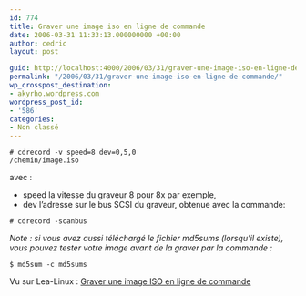 ```yaml
---
id: 774
title: Graver une image iso en ligne de commande
date: 2006-03-31 11:33:13.000000000 +00:00
author: cedric
layout: post

guid: http://localhost:4000/2006/03/31/graver-une-image-iso-en-ligne-de-commande.html
permalink: "/2006/03/31/graver-une-image-iso-en-ligne-de-commande/"
wp_crosspost_destination:
- akyrho.wordpress.com
wordpress_post_id:
- '586'
categories:
- Non classé
---
```

<code class="highlighter-rouge"># cdrecord -v speed=8 dev=0,5,0 /chemin/image.iso</code>

avec :

  * speed la vitesse du graveur 8 pour 8x par exemple,
  * dev l’adresse sur le bus SCSI du graveur, obtenue avec la commande:

 <code class="highlighter-rouge"># cdrecord -scanbus</code>

_Note : si vous avez aussi téléchargé le fichier md5sums (lorsqu’il existe), vous pouvez tester votre image avant de la graver par la commande :_

<code class="highlighter-rouge">$ md5sum -c md5sums</code>

Vu sur Lea-Linux : [Graver une image ISO en ligne de commande](http://lea-linux.org/cached/index/Trucs:Graver_une_image_ISO.html)
